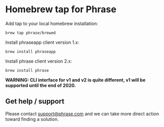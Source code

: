 # Homebrew tap for Phrase

Add tap to your local homebrew installation:

    brew tap phrase/brewed

Install phraseapp client version 1.x: 

    brew install phraseapp

Install phrase client version 2.x: 

    brew install phrase

**WARNING: CLI interface for v1 and v2 is quite different, v1 will be supported until the end of 2020.**

## Get help / support

Please contact [support@phrase.com](mailto:support@phrase.com?subject=[GitHub]%20) and we can take more direct action toward finding a solution.
